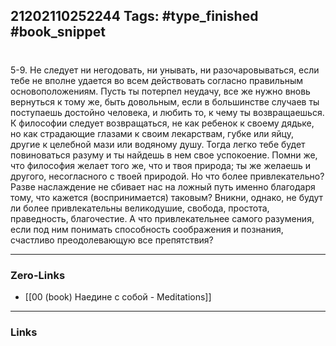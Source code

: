 21202110252244
Tags: #type_finished #book_snippet 
---
# 

 5-9. Не следует ни негодовать, ни унывать, ни разочаровываться, если тебе не вполне удается во всем действовать согласно правильным основоположениям. Пусть ты потерпел неудачу, все же нужно вновь вернуться к тому же, быть довольным, если в большинстве случаев ты поступаешь достойно человека, и любить то, к чему ты возвращаешься. К философии следует возвращаться, не как ребенок к своему дядьке, но как страдающие глазами к своим лекарствам, губке или яйцу, другие  к целебной мази или водяному душу. Тогда легко тебе будет повиноваться разуму и ты найдешь в нем свое успокоение. Помни же, что философия желает того же, что и твоя природа; ты же желаешь и другого, несогласного с твоей природой. Но что более привлекательно? Разве наслаждение не сбивает нас на ложный путь именно благодаря тому, что кажется (воспринимается) таковым? Вникни, однако, не будут ли более привлекательны великодушие, свобода, простота, праведность, благочестие. А что привлекательнее самого разумения, если под ним понимать способность соображения и познания, счастливо преодолевающую все препятствия? 

---
### Zero-Links
 - [[00 (book) Наедине с собой - Meditations]]
---
### Links
